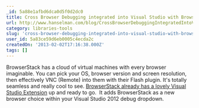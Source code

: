 ```yaml
---
_id: 5a88e1afbd6dca0d5f0d2dc0
title: Cross Browser Debugging integrated into Visual Studio with BrowserStack
url: http://www.hanselman.com/blog/CrossBrowserDebuggingIntegratedIntoVisualStudioWithBrowserStack.aspx
category: libraries-tools
slug: 'cross-browser-debugging-integrated-into-visual-studio-with-browserstack'
user_id: 5a83ce59d6eb0005c4ecda2c
createdOn: '2013-02-02T17:16:38.000Z'
tags: []
---
```


BrowserStack has a cloud of virtual machines with every browser imaginable. You can pick your OS, browser version and screen resolution, then effectively VNC (Remote) into them with their Flash plugin. It's totally seamless and really cool to see. <a href="http://visualstudiogallery.msdn.microsoft.com/2dfa32b1-3c47-439d-b1c5-9e28be18b81c">BrowserStack already has a lovely Visual Studio Extension</a> up and ready to go.  It adds BrowserStack as a new browser choice within your Visual Studio 2012 debug dropdown.
